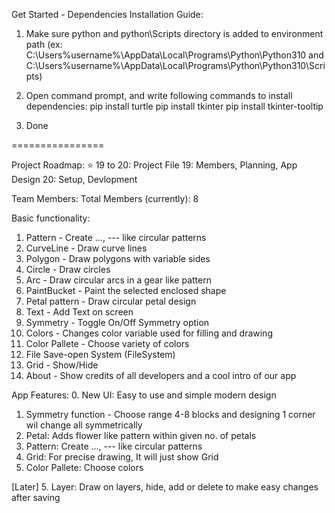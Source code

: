 Get Started - Dependencies Installation Guide:
1. Make sure python and python\Scripts directory is added to environment path 
	(ex: C:\Users\%username%\AppData\Local\Programs\Python\Python310
	 and C:\Users\%username%\AppData\Local\Programs\Python\Python310\Scripts)

2. Open command prompt, and write following commands to install dependencies:
	pip install turtle
	pip install tkinter
	pip install tkinter-tooltip

3. Done

================

Project Roadmap:
 ⭐ 19 to 20: Project File
    19: Members, Planning, App Design
    20: Setup, Devlopment

Team Members:
 Total Members (currently): 8

Basic functionality:
 1. Pattern - Create ..., --- like circular patterns
 2. CurveLine - Draw curve lines
 3. Polygon - Draw polygons with variable sides
 4. Circle - Draw circles
 5. Arc - Draw circular arcs in a gear like pattern
 6. PaintBucket - Paint the selected enclosed shape
 7. Petal pattern - Draw circular petal design
 8. Text - Add Text on screen
 9. Symmetry - Toggle On/Off Symmetry option
 10. Colors - Changes color variable used for filling and drawing
 11. Color Pallete - Choose variety of colors
 12. File Save-open System (FileSystem)
 13. Grid - Show/Hide
 14. About - Show credits of all developers and a cool intro of our app

App Features:
 0. New UI: Easy to use and simple modern design

 1. Symmetry function - Choose range 4-8 blocks and designing 1 corner wil change all symmetrically
 2. Petal: Adds flower like pattern within given no. of petals
 3. Pattern: Create ..., --- like circular patterns
 3. Grid: For precise drawing, It will just show Grid
 4. Color Pallete: Choose colors
 
[Later] 5. Layer: Draw on layers, hide, add or delete to make easy changes after saving

